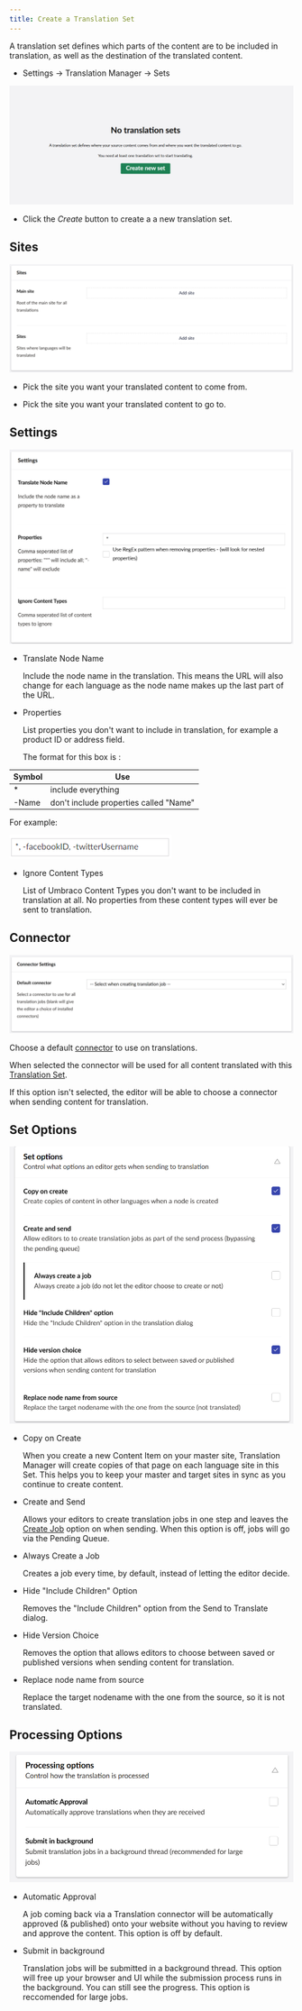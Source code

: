 ```yaml
---
title: Create a Translation Set
---
```


A translation set defines which parts of the content are to be included in translation, as well as the destination of the translated content. 

- Settings -> Translation Manager -> Sets 

![The create set button](Create-Set.png)

- Click the *Create* button to create a a new translation set.

## Sites 
![Translation set options](translationsets.png)
- Pick the site you want your translated content to come from.

- Pick the site you want your translated content to go to.

## Settings 
![Settings box](properties.png)

- Translate Node Name

    Include the node name in the translation. This means the URL will also change for each language as the node name makes up the last part of the URL.

- Properties 

    List properties you don't want to include in translation, for example a product ID or address field. 

    The format for this box is : 

Symbol | Use
-------|---
\*     | include everything
-Name  | don't include properties called "Name"

 For example:

 ![Example](notwitter.png)

 

- Ignore Content Types

   List of Umbraco Content Types you don't want to be included in translation at all. No properties from these content types will ever be sent to translation.


## Connector
 ![Connector options](defaultconnector.png)

   Choose a default [connector](../reference/fundementals/connector) to use on translations. 
   
   When selected the connector will be used for all content translated with this [Translation Set](../reference/fundementals/set).
   
   If this option isn't selected, the editor will be able to choose a connector when sending content for translation.

## Set Options 
 ![Set flags options.](actionsbox.png)
    
- Copy on Create 
  
    When you create a new Content Item on your master site, Translation Manager will create copies of that page on each language site in this Set. This helps you to keep your master and target sites in sync as you continue to create content. 

- Create and Send 

    Allows your editors to create translation jobs in one step and leaves the [Create Job](send) option on when sending. When this option is off, jobs will go via the Pending Queue.
    
- Always Create a Job

    Creates a job every time, by default, instead of letting the editor decide.  

- Hide "Include Children" Option

    Removes the "Include Children" option from the Send to Translate dialog. 

- Hide Version Choice

    Removes the option that allows editors to choose between saved or published versions when sending content for translation.

- Replace node name from source
    
    Replace the target nodename with the one from the source, so it is not translated. 
## Processing Options

![Processsing options.](processBox.png)

- Automatic Approval

    A job coming back via a Translation connector will be automatically approved (& published) onto your website without you having to review and approve the content. This option is off by default.

- Submit in background

   Translation jobs will be submitted in a background thread. This option will free up your browser and UI while the submission process runs in the background. You can still see the progress. This option is reccomended for large jobs.